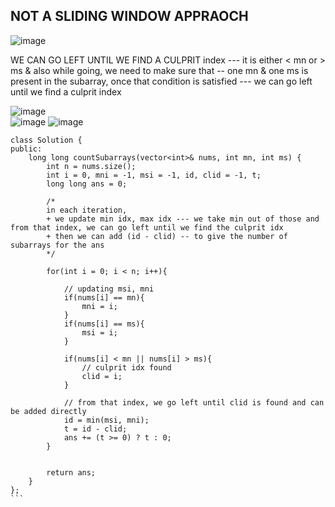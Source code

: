 ## NOT A SLIDING WINDOW APPRAOCH

![image](https://github.com/RohithBoppey/leetcode-sol/assets/73538974/516bf4e2-0a10-46c4-b188-c848b00fe73b)      
      
WE CAN GO LEFT UNTIL WE FIND A CULPRIT index --- it is either < mn or > ms & also while going, we need to make sure that -- one mn & one ms is present in the subarray, once that condition is satisfied --- we can go left until we find a culprit index    
      
![image](https://github.com/RohithBoppey/leetcode-sol/assets/73538974/ae341620-8b73-4b32-9bae-376ba7a4068d)      
![image](https://github.com/RohithBoppey/leetcode-sol/assets/73538974/3c623a1b-5a0b-43fa-a393-1eef8a4e9a58)
![image](https://github.com/RohithBoppey/leetcode-sol/assets/73538974/6c4c1b9f-59a4-47ac-a486-87168629d040)
      
```
class Solution {
public:
    long long countSubarrays(vector<int>& nums, int mn, int ms) {
        int n = nums.size();
        int i = 0, mni = -1, msi = -1, id, clid = -1, t;
        long long ans = 0;
        
        /*
        in each iteration,
        + we update min idx, max idx --- we take min out of those and from that index, we can go left until we find the culprit idx
        + then we can add (id - clid) -- to give the number of subarrays for the ans     
        */
        
        for(int i = 0; i < n; i++){
            
            // updating msi, mni
            if(nums[i] == mn){
                mni = i;
            }
            if(nums[i] == ms){
                msi = i;
            }
            
            if(nums[i] < mn || nums[i] > ms){
                // culprit idx found
                clid = i;
            }
            
            // from that index, we go left until clid is found and can be added directly
            id = min(msi, mni);
            t = id - clid;
            ans += (t >= 0) ? t : 0;
        }
        
        
        return ans;
    }
};
```​
